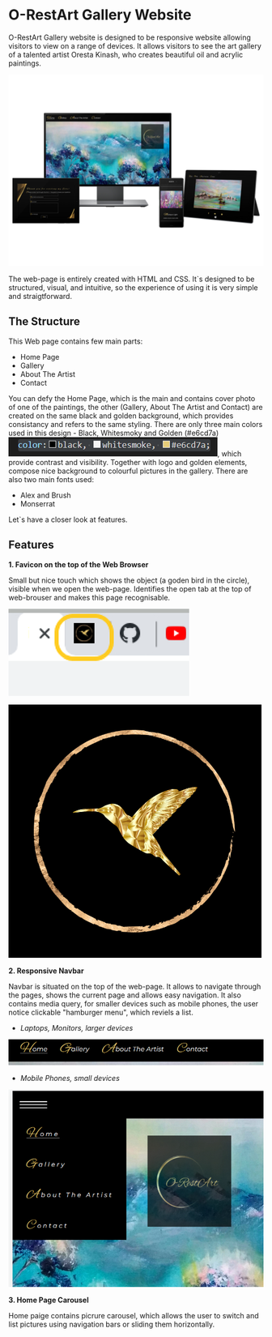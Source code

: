 <h1>O-RestArt Gallery Website</h1>
<p> O-RestArt Gallery website is designed to be responsive website allowing visitors to view on a range of devices. It allows visitors to see the art gallery of a talented artist Oresta Kinash, who creates beautiful oil and acrylic paintings.
  
![Title](assets/images/decor/multiple-device-mockup.png) 
  
 The web-page is entirely created with HTML and CSS. It`s designed to be structured, visual, and intuitive, so the experience of using it is very simple and straigtforward.
  
  ## The Structure
  
 This Web page contains few main parts: 
  - Home Page
  - Gallery
  - About The Artist
  - Contact
  
  You can defy the Home Page, which is the main and contains cover photo of one of the paintings, the other (Gallery, About The Artist and Contact) are created on the same black and golden background, which provides consistancy and refers to the same styling. 
  There are only three main colors used in this design - Black, Whitesmoky and Golden (#e6cd7a) ![colours](colours.PNG), which provide contrast and visibility. Together with logo and golden elements, compose nice background to colourful pictures in the gallery. 
  There are also two main fonts used: 
  - Alex and Brush
  - Monserrat
  
 Let`s have a closer look at features.
  
 ## Features
  
  **1. Favicon on the top of the Web Browser** 
  
 Small but nice touch which shows the object (a goden bird in the circle), visible when we open the web-page. Identifies the open tab at the top of web-brouser and makes this page recognisable. 
  
 ![favicon](favicon.PNG)
  
  ![golden-bird](assets/images/decor/logo-bird.png) 
  
  
  
  **2. Responsive Navbar**
  
  Navbar is situated on the top of the web-page. It allows to navigate through the pages, shows the current page and allows easy navigation. It also contains media query, for smaller devices such as mobile phones, the user notice clickable "hamburger menu", which reviels a list.
  
  - _Laptops, Monitors, larger devices_
  
  ![Horizontal Nav](horizontal.PNG)
  
  - _Mobile Phones, small devices_
  
  ![vertical nav](vertical.PNG)
  
  
  **3. Home Page Carousel**
  
  Home paige contains picrure carousel, which allows the user to switch and list pictures using navigation bars or sliding them horizontally. 
  
  
  
  
  
  
  
  
  
  
  
  
  
  
 
  
